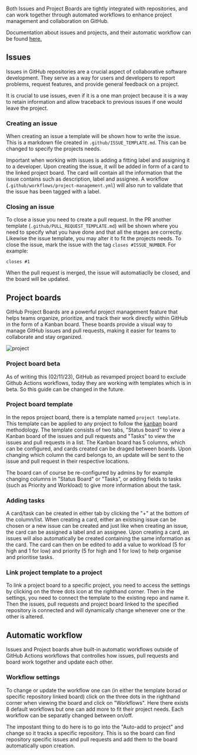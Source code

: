 Both Issues and Project Boards are tightly integrated with repositories, and can work together through automated workflows to enhance project management and collaboration on GitHub.

Documentation about issues and projects, and their automatic workflow can be found [here.](https://docs.github.com/issues)

## Issues
Issues in GitHub repositories are a crucial aspect of collaborative software development.
They serve as a way for users and developers to report problems, request features, and provide general feedback on a project. 

It is crucial to use issues, even if it is a one man project because it is a way to retain information and allow traceback to previous issues if one would leave the project.

### Creating an issue
When creating an issue a template will be shown how to write the issue. This is a markdown file created in `.github/ISSUE_TEMPLATE.md`.
This can be changed to specify the projects needs.

Important when working with issues is adding a fitting label and assigning it to a developer. Upon creating the issue, it will be added in form of a card to the linked project board. The card will contain all the information that the issue contains such as description, label and assignee. 
A workflow (`.github/workflows/project-management.yml`) will also run to validate that the issue has been tagged with a label.

### Closing an issue
To close a issue you need to create a pull request. In the PR another template (`.github/PULL_REQUEST_TEMPLATE.md`) will be shown where you need to specify what you have done and that all the stages are correctly. Likewise the issue template, you may alter it to fit the projects needs. To close the issue, mark the issue with the tag `closes #ISSUE_NUMBER`. For example:

`closes #1`

When the pull request is merged, the issue will automatiaclly be closed, and the board will be updated.

## Project boards
GitHub Project Boards are a powerful project management feature that helps teams organize, prioritize, and track their work directly within GitHub in the form of a Kanban board. These boards provide a visual way to manage GitHub issues and pull requests, making it easier for teams to collaborate and stay organized. 

![project](/../pictures/board.png)

### Project board beta
As of writing this (02/11/23), GitHub as revamped project board to exclude Github Actions workflows, today they are working with templates which is in beta. So this guide can be changed in the future.

### Project board template
In the repos project board, there is a  template named `project template`. This template can be applied to any project to follow the [kanban](https://en.wikipedia.org/wiki/Kanban_(development)) board methodology. The template consists of two tabs, "Status board" to view a Kanban board of the issues and pull requests and "Tasks" to view the issues and pull requests in a list. The Kanban board has 5 columns, which can be configured, and cards created can be draged between boards. Upon changing which column the card belongs to, an update will be sent to the issue and pull request in their respective locations. 

The board can of course be re-configured by admins by for example changing columns in "Status Board" or "Tasks", or adding fields to tasks (such as Priority and Workload) to give more information about the task. 

### Adding tasks
A card/task can be created in either tab by clicking the "+" at the bottom of the column/list. When creating a card, either an existsing issue can be chosen or a new issue can be created and just like when creating an issue, the card can be assigned a label and an assignee. Upon creating a card, an issues will also automatically be created containing the same information as the card. The card can then on be edited to add a value to workload (5 for high and 1 for low) and priority (5 for high and 1 for low) to help organise and prioritise tasks. 

### Link project template to a project
To link a project board to a specific project, you need to access the settings by clicking on the three dots icon at the righthand corner. Then in the settings, you need to connect the template to the existing repo and name it. Then the issues, pull requests and project board linked to the specified repository is connected and will dynamically change whenever one or the other is altered.

## Automatic workflow
Issues and Project boards ahve built-in automatic workflows outside of GitHub Actions workflows that controlles how issues, pull requests and board work together and update each other. 

### Workflow settings
To change or update the workflow one can (in either the template borad or specific repository linked board) click on the three dots in the righthand corner when viewing the board and click on "Workflows". Here there exists 8 default workflows but one can add more to fit their project needs. Each workflow can be separatly changed between on/off. 

The impostant thing to do here is to go into the "Auto-add to project" and change so it tracks a specific repository. This is so the board can find repository specific issues and pull requests and add them to the board automatically upon creation. 